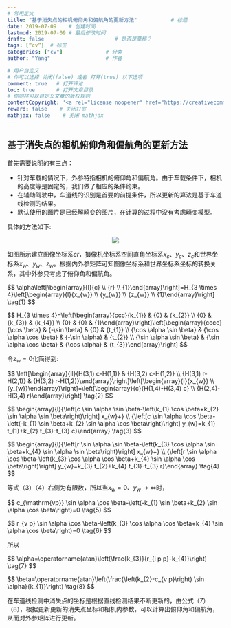 ```yaml
---
# 常用定义
title: "基于消失点的相机俯仰角和偏航角的更新方法"           # 标题
date: 2019-07-09    # 创建时间
lastmod: 2019-07-09 # 最后修改时间
draft: false                       # 是否是草稿？
tags: [“cv”]  # 标签
categories: ["cv"]              # 分类
author: "Yang"                  # 作者

# 用户自定义
# 你可以选择 关闭(false) 或者 打开(true) 以下选项
comment: true   # 打开评论
toc: true       # 打开文章目录
# 你同样可以自定义文章的版权规则
contentCopyright: '<a rel="license noopener" href="https://creativecommons.org/licenses/by-nc-nd/4.0/" target="_blank">CC BY-NC-ND 4.0</a>'
reward: false	 # 关闭打赏
mathjax: false    # 关闭 mathjax
---
```


基于消失点的相机俯仰角和偏航角的更新方法
--------------------------------------

首先需要说明的有三点：

- 针对车载的情况下，外参特指相机的俯仰角和偏航角。由于车载条件下，相机的高度等是固定的，我们做了相应的条件约束。
- 在辅助驾驶中，车道线的识别是首要的前提条件，所以更新的算法是基于车道线检测的结果。
- 默认使用的图片是已经解畸变的图片，在计算的过程中没有考虑畸变模型。

具体的方法如下:

<div align=center>
<img src="../images/基于消失点的俯仰角和偏航角更新/image1.jpg">
</div>

如图所示建立图像坐标系$cr$，摄像机坐标系空间直角坐标系$x_c、y_c、z_c$和世界坐标系$x_w、y_w、z_w$。根据内外参矩阵可知图像坐标系和世界坐标系坐标的转换关系，其中外参只考虑了俯仰角和偏航角。 

<p>
$$
\alpha\left[\begin{array}{l}{c} \\ {r} \\ {1}\end{array}\right]=H_{3 \times 4}\left[\begin{array}{l}{x_{w}} \\ {y_{w}} \\ {z_{w}} \\ {1}\end{array}\right]
\tag{1}
$$
</p>

<p>
$$
H_{3 \times 4}=\left[\begin{array}{ccc}{k_{1}} & {0} & {k_{2}} \\ {0} & {k_{3}} & {k_{4}} \\ {0} & {0} & {1}\end{array}\right]\left[\begin{array}{cccc}{\cos \beta} & {-\sin \beta} & {0} & {t_{1}} \\ {\cos \alpha \sin \beta} & {\cos \alpha \cos \beta} & {-\sin \alpha} & {t_{2}} \\ {\sin \alpha \sin \beta} & {\sin \alpha \cos \beta} & {\cos \alpha} & {t_{3}}\end{array}\right]
$$
</p>

令$z_w = 0$化简得到:

<p>
$$
\left[\begin{array}{ll}{H(3,1) c-H(1,1)} & {H(3,2) c-H(1,2)} \\ {H(3,1) r-H(2,1)} & {H(3,2) r-H(1,2)}\end{array}\right]\left[\begin{array}{l}{x_{w}} \\ {y_{w}}\end{array}\right]=\left[\begin{array}{c}{H(1,4)-H(3,4) c} \\ {H(2,4)-H(3,4) r}\end{array}\right]
\tag{2}
$$
</p>

<p>
$$
\begin{array}{l}{\left[c \sin \alpha \sin \beta-\left(k_{1} \cos \beta+k_{2} \sin \alpha \sin \beta\right)\right] x_{w}+} \\ {\left[c \sin \alpha \cos \beta-\left(-k_{1} \sin \beta+k_{2} \sin \alpha \cos \beta\right)\right] y_{w}=k_{1} t_{1}+k_{2} t_{3}-t_{3} c}\end{array}
\tag{3}
$$
</p>

<p>
$$
\begin{array}{l}{\left[r \sin \alpha \sin \beta-\left(k_{3} \cos \alpha \sin \beta+k_{4} \sin \alpha \sin \beta\right)\right] x_{w}+} \\ {\left[r \sin \alpha \cos \beta-\left(k_{3} \cos \alpha \cos \beta+k_{4} \sin \alpha \cos \beta\right)\right] y_{w}=k_{3} t_{2}+k_{4} t_{3}-t_{3} r}\end{array}
\tag{4}
$$
</p>

等式（3）（4）右侧为有限数，所以当$x_w = 0、y_w \rightarrow \infty$时， 

<p>
$$
c_{\mathrm{vp}} \sin \alpha \cos \beta-\left(-k_{1} \sin \beta+k_{2} \sin \alpha \cos \beta\right)=0
\tag{5}
$$
</p>

<p>
$$
r_{v p} \sin \alpha \cos \beta-\left(k_{3} \cos \alpha \cos \beta+k_{4} \sin \alpha \cos \beta\right)=0
\tag{6}
$$
</p>

所以

<p>
$$
\alpha=\operatorname{atan}\left(\frac{k_{3}}{r_{i p p}-k_{4}}\right)
\tag{7}
$$
</p>

<p>
$$
\beta=\operatorname{atan}\left(\frac{\left(k_{2}-c_{v p}\right) \sin \alpha}{k_{1}}\right)
\tag{8}
$$
</p>

在车道线检测中消失点的坐标是根据直线检测结果不断更新的，由公式（7）（8），根据更新更新的消失点坐标和相机内参数，可以计算出俯仰角和偏航角，从而对外参矩阵进行更新。 